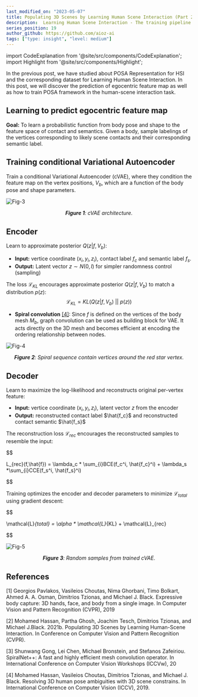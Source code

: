 ```yaml
---
last_modified_on: "2023-05-07"
title: Populating 3D Scenes by Learning Human Scene Interaction (Part 2).
description:  Learning Human Scene Interaction - The training pipeline.
series_position: 19
author_github: https://github.com/aioz-ai
tags: ["type: insight", "level: medium"]
---
```


import CodeExplanation from '@site/src/components/CodeExplanation';
import Highlight from '@site/src/components/Highlight';

In the previous post, we have studied about POSA Representation for HSI and the corresponding dataset for Learning Human Scene Interaction. In this post, we will discover the prediction of egocentric feature map as well as how to train POSA framework in the human-scene interaction task.

## Learning to predict egocentric feature map

**Goal:** To learn a probabilistic function from body pose and shape to the feature space of contact and semantics. Given a body, sample labelings of the vertices corresponding to likely scene contacts and their corresponding semantic label. 

<!-- Note that this function, once learned, only takes the body as input and not a scene it is a body-centric representation.

To train this we use the PROX [22] dataset, which contains bodies in 3D scenes. We also use the scene semantic annotations from the PROX-E dataset. For each body mesh $M_b$, we factor out the global translation and rotation $R_y$ and $R_z$ around the $y$ and $z$ axes. The rotation $R_x$ around the $$ axis is essential for the model to differentiate between, e.g., standing up and lying down -->

<!-- Given pose and shape parameters in a given training frame, we compute a $M_b = M(\theta, \beta, \psi)$. This gives vertices $V_b$ from which we compute the feature map that encodes whether each $V_b^i$ is in contact with the scene or not, and the semantic label of the scene contact point $P_s$. -->


## Training conditional Variational Autoencoder
Train a conditional Variational Autoencoder (cVAE), where they condition the feature map on the vertex positions, $V_b$, which are a function of the body pose and shape parameters. 

![Fig-3](
https://drive.google.com/uc?id=1DicWs5WiN2ZDSaPpzuDfulUknUscVm6G)
*<center>**Figure 1**: cVAE architecture.</center>*

## Encoder
Learn to approximate posterior $Q(z| f, V_b)$: 
- **Input:** vertice coordinate $(x_i,y_i,z_i)$, contact label $f_c$ and semantic label $f_s$.
- **Output:** Latent vector $z \sim N(0,I)$ for simpler randomness control (sampling)

The loss $\mathcal{L}_{KL}$ encourages approximate posterior $Q(z|f,V_b)$ to match a distribution $p(z)$: 
$$\mathcal{L}_{KL} = KL(Q(z|f, V_b)\ || \ p(z))$$


- **Spiral convolution** [[4]](#4): Since $f$ is defined on the vertices of the body mesh $M_b$, graph convolution can be used as building block for VAE. It acts directly on the 3D mesh and becomes efficient at encoding the ordering relationship between nodes. 

![Fig-4](
https://drive.google.com/uc?id=1vsQLzyU39MLTouB25U7ocxeII4DP1lMq)
*<center>**Figure 2**: Spiral sequence contain vertices around the red star vertex.</center>*

## Decoder
Learn to maximize the log-likelihood and reconstructs original per-vertex feature: 
- **Input:** vertice coordinate $(x_i,y_i,z_i)$, latent vector $z$ from the encoder
- **Output:** reconstructed contact label $\hat{f_c}$ and reconstructed contact semantic $\hat{f_s}$ 

The reconstruction loss $\mathcal{L}_{rec}$  encourages the reconstructed samples to resemble the input: 

$$

L_{rec}(f,\hat{f}) = \lambda_c * \sum_{i}BCE(f_c^i, \hat{f_c}^i)  + \lambda_s *\sum_{i}CCE(f_s^i, \hat{f_s}^i)

$$ 


Training optimizes the encoder and decoder parameters to minimize $\mathcal{L}_{total}$ using gradient descent:

$$

\mathcal{L}_{total} = \alpha * \mathcal{L}_{KL} + \mathcal{L}_{rec}

$$

![Fig-5](
https://drive.google.com/uc?id=18a-qqFORtIoFfD5jrs75UU2Q3k6-5nPu)
*<center>**Figure 3**: Random samples from trained cVAE.</center>*

## References
<!-- smpl-x -->
<a id="1">[1]</a> 
Georgios Pavlakos, Vasileios Choutas, Nima Ghorbani, Timo Bolkart, Ahmed A. A. Osman, Dimitrios Tzionas, and Michael J. Black. Expressive body capture: 3D hands, face, and body from a single image. In Computer Vision and Pattern Recognition (CVPR), 2019


<!-- posa -->
<a id="2">[2]</a> 
Mohamed Hassan, Partha Ghosh, Joachim Tesch, Dimitrios Tzionas, and Michael J.Black. 2021b. Populating 3D Scenes by Learning Human-Scene Interaction. In Conference on Computer Vision and Pattern Recognition (CVPR).



<!-- spiral_conv -->
<a id="3">[3]</a> 
Shunwang Gong, Lei Chen, Michael Bronstein, and Stefanos
Zafeiriou. SpiralNet++: A fast and highly efficient mesh
convolution operator. In International Conference on Computer Vision Workshops (ICCVw), 20

<!-- 
prox-e dataset -->
<a id="4">[4]</a> 
Mohamed Hassan, Vasileios Choutas, Dimitrios Tzionas, and Michael J. Black. Resolving 3D human pose ambiguities with 3D scene constrains. In International Conference on Computer Vision (ICCV), 2019.